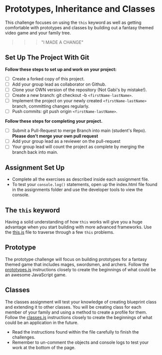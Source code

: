 # Prototypes, Inheritance and Classes

This challenge focuses on using the `this` keyword as well as getting comfortable with prototypes and classes by building out a fantasy themed video game and your family tree.
>>> "I MADE A CHANGE"
## Set Up The Project With Git

**Follow these steps to set up and work on your project:**

* [ ] Create a forked copy of this project.
* [ ] Add your group lead as collaborator on Github.
* [ ] Clone your OWN version of the repository (Not Gabi's by mistake!).
* [ ] Create a new branch: git checkout -b `<firstName-lastName>`.
* [ ] Implement the project on your newly created `<firstName-lastName>` branch, committing changes regularly.
* [ ] Push commits: git push origin `<firstName-lastName>`.

**Follow these steps for completing your project.**

* [ ] Submit a Pull-Request to merge <firstName-lastName> Branch into main (student's  Repo). **Please don't merge your own pull request**
* [ ] Add your group lead as a reviewer on the pull-request
* [ ] Your group lead will count the project as complete by merging the branch back into main.

## Assignment Set Up

* Complete all the exercises as described inside each assignment file.
* To test your `console.log()` statements, open up the index.html file found in the assignments folder and use the developer tools to view the console.  

## The `this` keyword

Having a solid understanding of how `this` works will give you a huge advantage when you start building with more advanced frameworks. Use the [this.js](this.js) file to traverse through a few `this` problems.

## Prototype

The prototype challenge will focus on building prototypes for a fantasy themed game that includes mages, swordsmen, and archers.  Follow the [prototypes.js](prototypes.js) instructions closely to create the beginnings of what could be an awesome JavaScript game.

## Classes

The classes assignment will test your knowledge of creating blueprint class and extending it to other classes. You will be creating class for each member of your family and using a method to create a profile for them.  Follow the [classes.js](classes.js) instructions closely to create the beginnings of what could be an application in the future.

* Read the instructions found within the file carefully to finish the challenges. 
* Remember to un-comment the objects and console logs to test your work at the bottom of the page.
